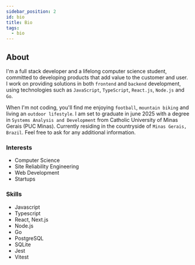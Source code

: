 ```yaml
---
sidebar_position: 2
id: bio
title: Bio
tags:
  - bio
---
```


## About

I'm a full stack developer and a lifelong computer science student, committed to developing products that add value to the customer and user. I work on providing solutions in both `frontend` and `backend` development, using technologies such as `JavaScript`, `TypeScript`, `React.js`, `Node.js` and `Go`.

When I'm not coding, you'll find me enjoying `football`, `mountain biking` and living an `outdoor lifestyle`. I am set to graduate in june 2025 with a degree in `Systems Analysis and Development` from Catholic University of Minas Gerais (PUC Minas). Currently residing in the countryside of `Minas Gerais, Brazil`. Feel free to ask for any additional information.

### Interests
- Computer Science
- Site Reliability Engineering
- Web Development
- Startups

### Skills
- Javascript
- Typescript
- React, Next.js
- Node.js
- Go
- PostgreSQL
- SQLite
- Jest
- Vitest